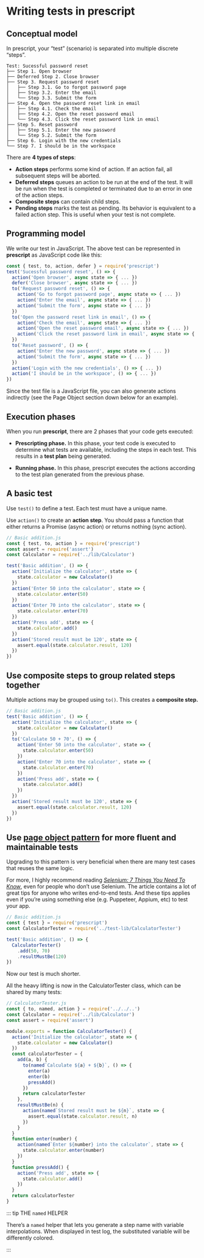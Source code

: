 # Writing tests in prescript

## Conceptual model

In prescript, your “test” (scenario) is separated into multiple discrete
“steps”.

```text
Test: Sucessful password reset
├── Step 1. Open browser
├── Deferred Step 2. Close browser
├── Step 3. Request password reset
│   ├── Step 3.1. Go to forgot password page
│   ├── Step 3.2. Enter the email
│   └── Step 3.3. Submit the form
├── Step 4. Open the password reset link in email
│   ├── Step 4.1. Check the email
│   ├── Step 4.2. Open the reset password email
│   └── Step 4.3. Click the reset password link in email
├── Step 5. Reset password
│   ├── Step 5.1. Enter the new password
│   └── Step 5.2. Submit the form
├── Step 6. Login with the new credentials
└── Step 7. I should be in the workspace
```

There are **4 types of steps**:

* **Action steps** performs some kind of action. If an action fail, all
  subsequent steps will be aborted.
* **Deferred steps** queues an action to be run at the end of the test. It will
  be run when the test is completed or terminated due to an error in one of the
  action steps.
* **Composite steps** can contain child steps.
* **Pending steps** marks the test as pending. Its behavior is equivalent to a
  failed action step. This is useful when your test is not complete.

## Programming model

We write our test in JavaScript. The above test can be represented in
**prescript** as JavaScript code like this:

<!-- prettier-ignore-start -->
```js
const { test, to, action, defer } = require('prescript')
test('Sucessful password reset', () => {
  action('Open browser', async state => { ... })
  defer('Close browser', async state => { ... })
  to('Request password reset', () => {
    action('Go to forgot password page', async state => { ... })
    action('Enter the email', async state => { ... })
    action('Submit the form', async state => { ... })
  })
  to('Open the password reset link in email', () => {
    action('Check the email', async state => { ... })
    action('Open the reset password email', async state => { ... })
    action('Click the reset password link in email', async state => { ... })
  })
  to('Reset password', () => {
    action('Enter the new password', async state => { ... })
    action('Submit the form', async state => { ... })
  })
  action('Login with the new credentials', () => { ... })
  action('I should be in the workspace', () => { ... })
})
```
<!-- prettier-ignore-end -->

Since the test file is a JavaScript file, you can also generate actions
indirectly (see the Page Object section down below for an example).

## Execution phases

When you run **prescript**, there are 2 phases that your code gets executed:

* **Prescripting phase.** In this phase, your test code is executed to determine
  what tests are available, including the steps in each test. This results in a
  **test plan** being generated.

* **Running phase.** In this phase, prescript executes the actions according to
  the test plan generated from the previous phase.

## A basic test

Use `test()` to define a test. Each test must have a unique name.

Use `action()` to create an **action step**. You should pass a function that
either returns a Promise \(async action\) or returns nothing \(sync action\).

```javascript
// Basic addition.js
const { test, to, action } = require('prescript')
const assert = require('assert')
const Calculator = require('../lib/Calculator')

test('Basic addition', () => {
  action('Initialize the calculator', state => {
    state.calculator = new Calculator()
  })
  action('Enter 50 into the calculator', state => {
    state.calculator.enter(50)
  })
  action('Enter 70 into the calculator', state => {
    state.calculator.enter(70)
  })
  action('Press add', state => {
    state.calculator.add()
  })
  action('Stored result must be 120', state => {
    assert.equal(state.calculator.result, 120)
  })
})
```

## Use composite steps to group related steps together

Multiple actions may be grouped using `to()`. This creates a **composite step.**

```js
// Basic addition.js
test('Basic addition', () => {
  action('Initialize the calculator', state => {
    state.calculator = new Calculator()
  })
  to('Calculate 50 + 70', () => {
    action('Enter 50 into the calculator', state => {
      state.calculator.enter(50)
    })
    action('Enter 70 into the calculator', state => {
      state.calculator.enter(70)
    })
    action('Press add', state => {
      state.calculator.add()
    })
  })
  action('Stored result must be 120', state => {
    assert.equal(state.calculator.result, 120)
  })
})
```

## Use [page object pattern](http://martinfowler.com/bliki/PageObject.html) for more fluent and maintainable tests

Upgrading to this pattern is very beneficial when there are many test cases that
reuses the same logic.

For more, I highly recommend reading
[_Selenium: 7 Things You Need To Know_](https://www.lucidchart.com/techblog/2015/07/21/selenium-7-things-you-need-to-know-2/),
even for people who don’t use Selenium. The article contains a lot of great tips
for anyone who writes end-to-end tests. And these tips applies even if you’re
using something else (e.g. Puppeteer, Appium, etc) to test your app.

```javascript
// Basic addition.js
const { test } = require('prescript')
const CalculatorTester = require('../test-lib/CalculatorTester')

test('Basic addition', () => {
  CalculatorTester()
    .add(50, 70)
    .resultMustBe(120)
})
```

Now our test is much shorter.

All the heavy lifting is now in the CalculatorTester class, which can be shared
by many tests:

```javascript
// CalculatorTester.js
const { to, named, action } = require('../../..')
const Calculator = require('../lib/Calculator')
const assert = require('assert')

module.exports = function CalculatorTester() {
  action('Initialize the calculator', state => {
    state.calculator = new Calculator()
  })
  const calculatorTester = {
    add(a, b) {
      to(named`Calculate ${a} + ${b}`, () => {
        enter(a)
        enter(b)
        pressAdd()
      })
      return calculatorTester
    },
    resultMustBe(n) {
      action(named`Stored result must be ${n}`, state => {
        assert.equal(state.calculator.result, n)
      })
    }
  }
  function enter(number) {
    action(named`Enter ${number} into the calculator`, state => {
      state.calculator.enter(number)
    })
  }
  function pressAdd() {
    action('Press add', state => {
      state.calculator.add()
    })
  }
  return calculatorTester
}
```

::: tip THE `named` HELPER

There’s a `named` helper that lets you generate a step name with variable
interpolations. When displayed in test log, the substituted variable will be
differently colored.

:::

